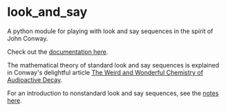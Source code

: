 # look_and_say
A python module for playing with look and say sequences in the spirit of John Conway.

Check out the [documentation here](https://jonnycomes.github.io/look-and-say/html/look_and_say.html).

The mathematical theory of standard look and say sequences is explained in Conway's delightful article [The Weird and Wonderful Chemistry of Audioactive Decay](https://link.springer.com/chapter/10.1007/978-1-4612-4808-8_53). 

For an introduction to nonstandard look and say sequences, see the [notes here](https://jonnycomes.github.io/look-and-say/papers/intro_nonstandard_look_and_say/look_and_say_intro.pdf).
